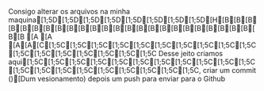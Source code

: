 Consigo alterar os arquivos na minha maquina[1;5D[1;5D[1;5D[1;5D[1;5D[1;5D[1;5D[1;5D[H[B[B[B[B[B[B[B[B[B[B[B[B[B[B[B[B[B[B[B[B[B[B[B[B[B[B
[A
[A
[A[A[C[1;5C[1;5C[1;5C[1;5C[1;5C[1;5C[1;5C[1;5C[1;5C[1;5C[1;5C[1;5C[1;5C[1;5C[1;5C[1;5C[1;5C
Desse jeito criamos aqui[1;5C[1;5C[1;5C[1;5C[1;5C[1;5C[1;5C[1;5C[1;5C[1;5C[1;5C[1;5C[1;5C[1;5C[1;5C[1;5C[1;5C[1;5C[1;5C[1;5C, criar um commit ()[Dum vesionamento) depois um push para enviar para o Github

